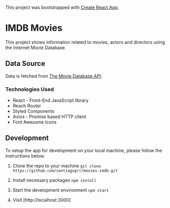 This project was bootstrapped with [Create React App](https://github.com/facebook/create-react-app).

# IMDB Movies

This project shows information related to movies, actors and directors using the Internet Movie Database.

## Data Source

Data is fetched from [The Movie Database API](https://developers.themoviedb.org/3/getting-started/introduction).

### Technologies Used

* React - Front-End JavaScript library
* Reach Router
* Styled Components
* Axios - Promise based HTTP client
* Font Awesome Icons

## Development

To setup the app for development on your local machine, please follow the instructions below:

1. Clone the repo to your machine
    `git clone https://github.com/santiagogrr/movies-imdb.git`

2. Install necessary packages
    `npm install`

3. Start the development environment
    `npm start`

4. Visit [http://localhost:3000]



